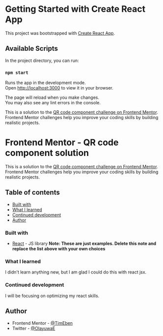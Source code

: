 # Getting Started with Create React App

This project was bootstrapped with [Create React App](https://github.com/facebook/create-react-app).

## Available Scripts

In the project directory, you can run:

### `npm start`

Runs the app in the development mode.\
Open [http://localhost:3000](http://localhost:3000) to view it in your browser.

The page will reload when you make changes.\
You may also see any lint errors in the console.

This is a solution to the [QR code component challenge on Frontend Mentor](https://www.frontendmentor.io/challenges/qr-code-component-iux_sIO_H). Frontend Mentor challenges help you improve your coding skills by building realistic projects. 

# Frontend Mentor - QR code component solution

This is a solution to the [QR code component challenge on Frontend Mentor](https://www.frontendmentor.io/challenges/qr-code-component-iux_sIO_H). Frontend Mentor challenges help you improve your coding skills by building realistic projects. 

## Table of contents
  - [Built with](#built-with)
  - [What I learned](#what-i-learned)
  - [Continued development](#continued-development)
- [Author](#author)


### Built with
- [React](https://reactjs.org/) - JS library
**Note: These are just examples. Delete this note and replace the list above with your own choices**

### What I learned

I didn't learn anything new, but I am glad I could do this with react jsx.

### Continued development

I will be focusing on optimizing my react skills.

## Author

- Frontend Mentor - [@TimEben](https://www.frontendmentor.io/profile/yourusername)
- Twitter - [@OlayuwaE](https://www.twitter.com/yourusername)
